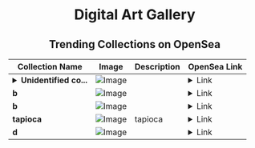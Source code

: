<div align="center">

# Digital Art Gallery

## Trending Collections on OpenSea

| Collection Name                       | Image                                                                                     | Description                       | OpenSea Link                                                                                          |
|---------------------------------------|-------------------------------------------------------------------------------------------|-----------------------------------|--------------------------------------------------------------------------------------------------------|
| **<details><summary>Unidentified co...</summary>Unidentified contract a0476a8b-3c7d-4ad2-bdc9-7d61e97ed292</details>** | ![Image](https://i.seadn.io/s/raw/files/dcf86d1488b179349736763fd5e4785e.jpg?w=500&auto=format?w=200&auto=format) |  | <details><summary>Link</summary>[Unidentified contract a0476a8b-3c7d-4ad2-bdc9-7d61e97ed292](https://opensea.io/collection/unidentified-contract-a0476a8b-3c7d-4ad2-bdc9-7d61)</details> |
| **b** | ![Image](https://i.seadn.io/s/raw/files/ff8b9730f335add0454890e9ace2be83.jpg?w=500&auto=format?w=200&auto=format) |  | <details><summary>Link</summary>[b](https://opensea.io/collection/b-20972)</details> |
| **b** | ![Image](https://i.seadn.io/s/raw/files/ff8b9730f335add0454890e9ace2be83.jpg?w=500&auto=format?w=200&auto=format) |  | <details><summary>Link</summary>[b](https://opensea.io/collection/b-20971)</details> |
| **tapioca** | ![Image](https://i.seadn.io/s/raw/files/eb45e58e8599394d24fa8de0595057cc.png?w=500&auto=format?w=200&auto=format) | tapioca | <details><summary>Link</summary>[tapioca](https://opensea.io/collection/tapioca-10)</details> |
| **d** | ![Image](https://i.seadn.io/s/raw/files/b2b438f0fc14280a7871087ccb4f492a.jpg?w=500&auto=format?w=200&auto=format) |  | <details><summary>Link</summary>[d](https://opensea.io/collection/d-10137)</details> |

</div>